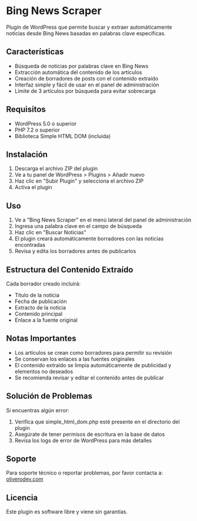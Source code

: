 # Bing News Scraper

Plugin de WordPress que permite buscar y extraer automáticamente noticias desde Bing News basadas en palabras clave específicas.

## Características

- Búsqueda de noticias por palabras clave en Bing News
- Extracción automática del contenido de los artículos
- Creación de borradores de posts con el contenido extraído
- Interfaz simple y fácil de usar en el panel de administración
- Límite de 3 artículos por búsqueda para evitar sobrecarga

## Requisitos

- WordPress 5.0 o superior
- PHP 7.2 o superior
- Biblioteca Simple HTML DOM (incluida)

## Instalación

1. Descarga el archivo ZIP del plugin
2. Ve a tu panel de WordPress > Plugins > Añadir nuevo
3. Haz clic en "Subir Plugin" y selecciona el archivo ZIP
4. Activa el plugin

## Uso

1. Ve a "Bing News Scraper" en el menú lateral del panel de administración
2. Ingresa una palabra clave en el campo de búsqueda
3. Haz clic en "Buscar Noticias"
4. El plugin creará automáticamente borradores con las noticias encontradas
5. Revisa y edita los borradores antes de publicarlos

## Estructura del Contenido Extraído

Cada borrador creado incluirá:
- Título de la noticia
- Fecha de publicación
- Extracto de la noticia
- Contenido principal
- Enlace a la fuente original

## Notas Importantes

- Los artículos se crean como borradores para permitir su revisión
- Se conservan los enlaces a las fuentes originales
- El contenido extraído se limpia automáticamente de publicidad y elementos no deseados
- Se recomienda revisar y editar el contenido antes de publicar

## Solución de Problemas

Si encuentras algún error:
1. Verifica que simple_html_dom.php esté presente en el directorio del plugin
2. Asegúrate de tener permisos de escritura en la base de datos
3. Revisa los logs de error de WordPress para más detalles

## Soporte

Para soporte técnico o reportar problemas, por favor contacta a:
[oliverodev.com](https://oliverodev.com.com)

## Licencia

Este plugin es software libre y viene sin garantías.
